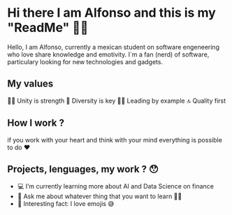 # Hi there I am Alfonso and this is my "ReadMe" ✌🏻

Hello, I am Alfonso, currently a mexican student on software engeneering who love share knowledge and emotivity. 
I´m a fan (nerd) of software, particulary looking for new technologies and gadgets.

## My values

💪🏻 Unity is strength
🚀 Diversity is key
🙌🏻 Leading by example
🔝 Quality first

## How I work ? 

if you work with your heart and think with your mind everything is possible to do ❤️

## Projects, lenguages, my work ? 😯

- 💻 I’m currently learning more about AI and Data Science on finance
- 💬 Ask me about whatever thing that you want to learn ✌🏻
- 🥳 Interesting fact: I love emojis 😅

